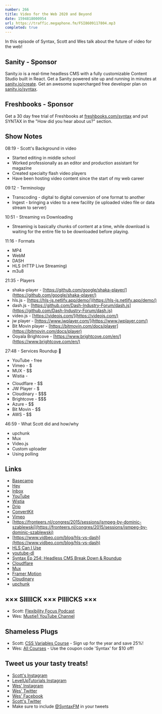```yaml
---
number: 266
title: Video for the Web 2020 and Beyond
date: 1594818000954
url: https://traffic.megaphone.fm/FSI8609117804.mp3
completed: true
---
```


In this episode of Syntax, Scott and Wes talk about the future of video for the web!

## Sanity - Sponsor
Sanity.io is a real-time headless CMS with a fully customizable Content Studio built in React. Get a Sanity powered site up and running in minutes at [sanity.io/create](https://www.sanity.io/create). Get an awesome supercharged free developer plan on [sanity.io/syntax](https://www.sanity.io/syntax).

## Freshbooks - Sponsor
Get a 30 day free trial of Freshbooks at [freshbooks.com/syntax](https://freshbooks.com/syntax) and put SYNTAX in the "How did you hear about us?" section.

## Show Notes

08:19 - Scott's Background in video

* Started editing in middle school
* Worked professionally as an editor and production assistant for magazine
* Created specialty flash video players
* Have been hosting video content since the start of my web career

09:12 - Terminology

* Transcoding - digital to digital conversion of one format to another
* Ingest - bringing a video to a new facility (ie uploaded video file or data stream to server)

10:51 - Streaming vs Downloading

* Streaming is basically chunks of content at a time, while download is waiting for the entire file to be downloaded before playing.

11:16 - Formats

* MP4
* WebM
* DASH
* HLS (HTTP Live Streaming)
* m3u8

21:35 - Players

* shaka-player - [https://github.com/google/shaka-player/](https://github.com/google/shaka-player/)
* hls.js - [https://hls-js.netlify.app/demo/](https://hls-js.netlify.app/demo/)
* dash.js - [https://github.com/Dash-Industry-Forum/dash.js](https://github.com/Dash-Industry-Forum/dash.js)
* video.js - [https://videojs.com/](https://videojs.com/)
* jw player - [https://www.jwplayer.com/](https://www.jwplayer.com/)
* Bit Movin player - [https://bitmovin.com/docs/player](https://bitmovin.com/docs/player)
* Ooyala Brightcove - [https://www.brightcove.com/en/](https://www.brightcove.com/en/)

27:48 - Services Roundup 🐴 

* YouTube - free
* Vimeo - $
* MUX - $$
* Wistia - $$$$
* Cloudflare - $$
* JW Player - $
* Cloudinary - $$$
* Brightcove - $$$
* Azure - $$
* Bit Movin - $$
* AWS - $$

46:59 - What Scott did and how/why

* upchunk
* Mux
* Video.js
* Custom uploader
* Using polling

## Links
* [Basecamp](https://basecamp.com/)
* [Hey](https://hey.com/)
* [Inbox](https://arstechnica.com/gadgets/2019/04/here-lies-google-inbox-a-radical-rethink-of-how-email-should-work/)
* [YouTube](http://youtube.com/)
* [Wistia](https://wistia.com/)
* [Drip](https://www.drip.com/)
* [ConvertKit](https://convertkit.com/)
* [Vimeo](https://vimeo.com/)
* [https://fronteers.nl/congres/2015/sessions/jsmpeg-by-dominic-szablewski](https://fronteers.nl/congres/2015/sessions/jsmpeg-by-dominic-szablewski)
* [https://www.vidbeo.com/blog/hls-vs-dash](https://www.vidbeo.com/blog/hls-vs-dash)
* [HLS Can I Use](https://caniuse.com/#search=hls)
* [youtube-dl](https://ytdl-org.github.io/youtube-dl/index.html)
* [Syntax Ep 254: Headless CMS Break Down & Roundup](https://syntax.fm/show/254/headless-cms-break-down-and-roundup)
* [Cloudflare](https://www.cloudflare.com/)
* [Mux](https://mux.com/)
* [Framer Motion](https://www.framer.com/motion/)
* [Cloudinary](https://cloudinary.com/)
* [upchunk](https://github.com/muxinc/upchunk)

## ××× SIIIIICK ××× PIIIICKS ×××
* Scott: [Flexibility Focus Podcast](https://anchor.fm/flexibility-focus)
* Wes: [Mustie1 YouTube Channel](https://www.youtube.com/user/mustie1)

## Shameless Plugs
* Scott: [CSS Variables Course](https://www.leveluptutorials.com/pro) - Sign up for the year and save 25%!
* Wes: [All Courses](https://wesbos.com/courses/) - Use the coupon code 'Syntax' for $10 off!

## Tweet us your tasty treats!
* [Scott's Instagram](https://www.instagram.com/stolinski/)
* [LevelUpTutorials Instagram](https://www.instagram.com/LevelUpTutorials/)
* [Wes' Instagram](https://www.instagram.com/wesbos/)
* [Wes' Twitter](https://twitter.com/wesbos)
* [Wes' Facebook](https://www.facebook.com/wesbos.developer)
* [Scott's Twitter](https://twitter.com/stolinski)
* Make sure to include [@SyntaxFM](https://twitter.com/SyntaxFM) in your tweets